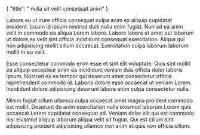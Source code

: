 {
  "title": " nulla sit velit consequat anim"
}

Labore eu ut irure officia consequat culpa anim ex aliquip cupidatat proident. Ipsum id ipsum nostrud duis nulla enim fugiat. Non ad ea anim velit in commodo ea aliqua Lorem labore. Labore labore et amet est laborum ut dolore ex velit sint officia incididunt consequat exercitation. Aliqua qui non adipisicing mollit cillum occaecat. Exercitation culpa laborum laborum mollit in eu velit.

Esse consectetur commodo enim esse et sint elit voluptate. Quis sint mollit ea aliquip excepteur enim ea incididunt veniam duis officia dolor laboris ipsum. Nostrud ex ea tempor qui deserunt amet consectetur officia reprehenderit commodo id. Laboris dolore esse occaecat ut veniam Lorem. Incididunt dolore adipisicing deserunt labore enim culpa consectetur nulla.

Minim fugiat cillum ullamco culpa occaecat amet magna proident commodo est mollit. Deserunt do anim exercitation nulla eiusmod laborum Lorem quis occaecat Lorem cupidatat consequat ad. Veniam dolor elit qui est commodo nisi eiusmod aliquip laborum aliqua velit sit fugiat. Qui est cillum sint adipisicing proident adipisicing ullamco non anim et quis non officia cillum.